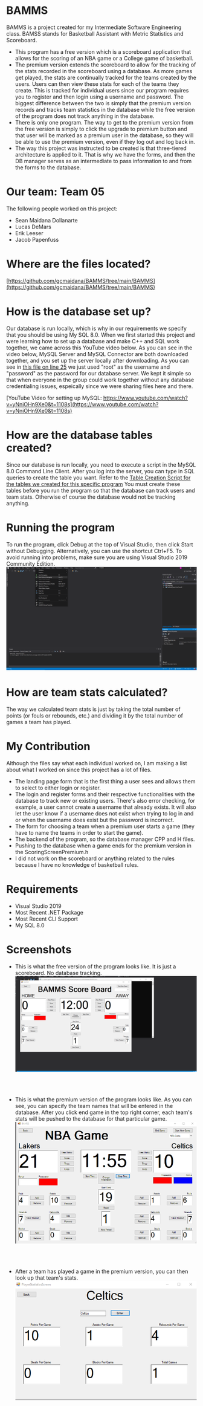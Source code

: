 # BAMMS
BAMMS is a project created for my Intermediate Software Engineering class. BAMSS stands for Basketball Assistant with Metric Statistics and Scoreboard.
* This program has a free version which is a scoreboard application that allows for the scoring of an NBA game or a College game of basketball.
* The premium version extends the scoreboard to allow for the tracking of the stats recorded in the scoreboard using a database. As more games get
played, the stats are continually tracked for the teams created by the users. Users can then view these stats for each of the teams they create. This is tracked
for individual users since our program requires you to register and then login using a username and password. The biggest difference between the two is simply that the premium version records and tracks team statistics in the database while the free version of the program does not track anything in the database.
* There is only one program. The way to get to the premium version from the free version is simply to click the upgrade to premium button and that user will be marked as a premium user in the database, so they will be able to use the premium version, even if they log out and log back in.
* The way this project was instructed to be created is that three-tiered architecture is applied to it. That is why we have the forms, and then the DB manager serves as an intermediate to pass information to and from the forms to the database.

# Our team: Team 05

The following people worked on this project:
* Sean Maidana Dollanarte
* Lucas DeMars
* Erik Leeser
* Jacob Papenfuss

# Where are the files located? 
[https://github.com/gcmaidana/BAMMS/tree/main/BAMMS](https://github.com/gcmaidana/BAMMS/tree/main/BAMMS)

# How is the database set up?
Our database is run locally, which is why in our requirements we specify that you should be using My SQL 8.0. When we first started this project and were learning how to set up a database and make C++ and SQL work together, we came across this YouTube video below. As you can see in the video below, MySQL Server and MySQL Connector are both downloaded together, and you set up the server locally after downloading. As you can see in [this file on line 25](https://github.com/gcmaidana/BAMMS/blob/main/BAMMS/DBManager.cpp) we just used "root" as the username and "password" as the password for our database server. We kept it simple so that when everyone in the group could work together without any database credentialing issues, espeically since we were sharing files here and there.

[YouTube Video for setting up MySQL: https://www.youtube.com/watch?v=yNniOHn9Xe0&t=1108s](https://www.youtube.com/watch?v=yNniOHn9Xe0&t=1108s)

# How are the database tables created?
Since our database is run locally, you need to execute a script in the MySQL 8.0 Command Line Client. After you log into the server, you can type in SQL queries to create the table you want. Refer to the [Table Creation Script for the tables we created for this specific program](https://github.com/gcmaidana/BAMMS/blob/main/BAMMS/TableCreationScript.cpp) You must create these tables before you run the program so that the database can track users and team stats. Otherwise of course the database would not be tracking anything.

# Running the program
To run the program, click Debug at the top of Visual Studio, then click Start without Debugging. Alternatively, you can use the shortcut Ctrl+F5. To avoid running into 
problems, make sure you are using Visual Studio 2019 Community Edition.
![Screenshot](a17d47221785ec413ed2706db4cff4d0.png)

# How are team stats calculated?
The way we calculated team stats is just by taking the total number of points (or fouls or rebounds, etc.) and dividing it by the total number of games a team has played.

# My Contribution
Although the files say what each individual worked on, I am making a list about what I worked on since this project has a lot of files. 
* The landing page form that is the first thing a user sees and allows them to select to either login or register.
* The login and register forms and their respective functionalities with the database to track new or existing users. There's also error checking, for example, a user cannot create a username that already exists. It will also let the user know if a username does not exist when trying to log in and or when the username does exist but the password is incorrect.
* The form for choosing a team when a premium user starts a game (they have to name the teams in order to start the game).
* The backend of the program, so the database manager CPP and H files.
* Pushing to the database when a game ends for the premium version in the ScoringScreenPremium.h
* I did not work on the scoreboard or anything related to the rules because I have no knowledge of basketball rules.


# Requirements

* Visual Studio 2019
* Most Recent .NET Package
* Most Recent CLI Support
* My SQL 8.0

# Screenshots

* This is what the free version of the program looks like. It is just a scoreboard. No database tracking.
![Screenshot](free.png) 
<br />
<br />

* This is what the premium version of the program looks like. As you can see, you can specify the team names that will be entered in the database. After you click end game in the top right corner, each team's stats will be pushed to the database for that particular game.
![Screenshot](premium.png)
<br />
<br />

* After a team has played a game in the premium version, you can then look up that team's stats.
![Screenshot](premiumstats.png)
<br />
<br />




